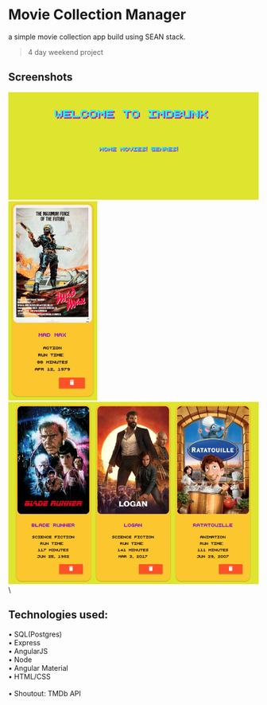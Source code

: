 # Movie Collection Manager

a simple movie collection app build using SEAN stack.
> 4 day weekend project

 ## Screenshots

<img src="screenshots/imdbunk.png" width="731"> \
<img src="screenshots/movie-card.png" height="400">
<img src="screenshots/movie-cards-row.png" width="550"> \

 ## Technologies used:
 
• SQL(Postgres) \
• Express \
• AngularJS \
• Node \
• Angular Material \
• HTML/CSS \
\
• Shoutout: TMDb API



